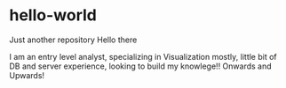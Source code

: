 # hello-world
Just another repository
Hello there

I am an entry level analyst, specializing in Visualization mostly, little bit of DB and server experience, looking to build my knowlege!!
Onwards and Upwards! 
